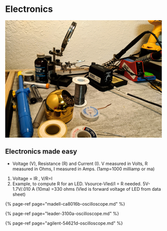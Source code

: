 # Electronics

![](../.gitbook/assets/img_20190716_200135.jpg)

## Electronics made easy

* Voltage \(V\), Resistance \(R\) and Current \(I\). V measured in Volts, R measured in Ohms, I measured in Amps. \(1amp=1000 milliamp or ma\)

1. Voltage = IR , V/R=I
2. Example, to compute R for an LED. Vsource-Vled/I = R needed. 5V-1.7V/.010 A \(10ma\) =330 ohms \(Vled is forward voltage of LED from data sheet\)

{% page-ref page="madell-ca8016b-oscilloscope.md" %}

{% page-ref page="leader-3100a-oscilloscope.md" %}

{% page-ref page="agilent-54621d-oscilloscope.md" %}



